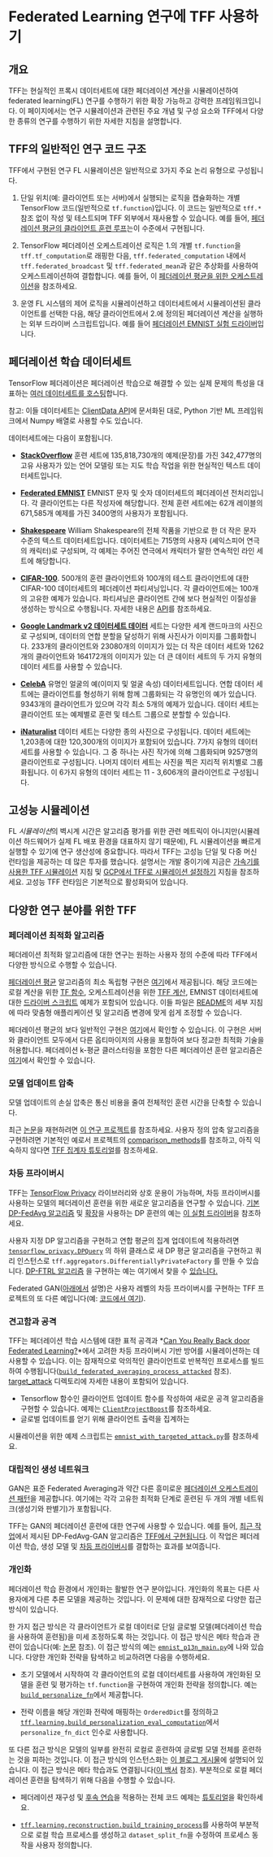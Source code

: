 # Federated Learning 연구에 TFF 사용하기

<!-- Note that some section headings are used as deep links into the document.
     If you update those section headings, please make sure you also update
     any links to the section. -->

## 개요

TFF는 현실적인 프록시 데이터세트에 대한 페더레이션 계산을 시뮬레이션하여 federated learning(FL) 연구를 수행하기 위한 확장 가능하고 강력한 프레임워크입니다. 이 페이지에서는 연구 시뮬레이션과 관련된 주요 개념 및 구성 요소와 TFF에서 다양한 종류의 연구를 수행하기 위한 자세한 지침을 설명합니다.

## TFF의 일반적인 연구 코드 구조

TFF에서 구현된 연구 FL 시뮬레이션은 일반적으로 3가지 주요 논리 유형으로 구성됩니다.

1. 단일 위치(예: 클라이언트 또는 서버)에서 실행되는 로직을 캡슐화하는 개별 TensorFlow 코드(일반적으로 `tf.function`)입니다. 이 코드는 일반적으로 `tff.*` 참조 없이 작성 및 테스트되며 TFF 외부에서 재사용할 수 있습니다. 예를 들어, [페더레이션 평균의 클라이언트 훈련 루프](https://github.com/tensorflow/federated/blob/main/tensorflow_federated/examples/simple_fedavg/simple_fedavg_tf.py#L184-L222)는이 수준에서 구현됩니다.

2. TensorFlow 페더레이션 오케스트레이션 로직은 1.의 개별 `tf.function`을 `tff.tf_computation`로 래핑한 다음, `tff.federated_computation` 내에서 `tff.federated_broadcast` 및 `tff.federated_mean`과 같은 추상화를 사용하여 오케스트레이션하여 결합합니다. 예를 들어, 이 [페더레이션 평균을 위한 오케스트레이션](https://github.com/tensorflow/federated/blob/main/tensorflow_federated/examples/simple_fedavg/simple_fedavg_tff.py#L112-L140)을 참조하세요.

3. 운영 FL 시스템의 제어 로직을 시뮬레이션하고 데이터세트에서 시뮬레이션된 클라이언트를 선택한 다음, 해당 클라이언트에서 2.에 정의된 페더레이션 계산을 실행하는 외부 드라이버 스크립트입니다. 예를 들어 [페더레이션 EMNIST 실험 드라이버](https://github.com/tensorflow/federated/blob/main/tensorflow_federated/examples/simple_fedavg/emnist_fedavg_main.py)입니다.

## 페더레이션 학습 데이터세트

TensorFlow 페더레이션은 페더레이션 학습으로 해결할 수 있는 실제 문제의 특성을 대표하는 [여러 데이터세트를 호스팅](https://www.tensorflow.org/federated/api_docs/python/tff/simulation/datasets)합니다.

참고: 이들 데이터세트는 [ClientData API](https://www.tensorflow.org/federated/api_docs/python/tff/simulation/ClientData)에 문서화된 대로, Python 기반 ML 프레임워크에서 Numpy 배열로 사용할 수도 있습니다.

데이터세트에는 다음이 포함됩니다.

- [**StackOverflow**](https://www.tensorflow.org/federated/api_docs/python/tff/simulation/datasets/stackoverflow/load_data) 훈련 세트에 135,818,730개의 예제(문장)를 가진 342,477명의 고유 사용자가 있는 언어 모델링 또는 지도 학습 작업을 위한 현실적인 텍스트 데이터세트입니다.

- [**Federated EMNIST**](https://www.tensorflow.org/federated/api_docs/python/tff/simulation/datasets/emnist/load_data) EMNIST 문자 및 숫자 데이터세트의 페더레이션 전처리입니다. 각 클라이언트는 다른 작성자에 해당합니다. 전체 훈련 세트에는 62개 레이블의 671,585개 예제를 가진 3400명의 사용자가 포함됩니다.

- [**Shakespeare**](https://www.tensorflow.org/federated/api_docs/python/tff/simulation/datasets/shakespeare/load_data) William Shakespeare의 전체 작품을 기반으로 한 더 작은 문자 수준의 텍스트 데이터세트입니다. 데이터세트는 715명의 사용자 (셰익스피어 연극의 캐릭터)로 구성되며, 각 예제는 주어진 연극에서 캐릭터가 말한 연속적인 라인 세트에 해당합니다.

- [**CIFAR-100**](https://www.tensorflow.org/federated/api_docs/python/tff/simulation/datasets/cifar100/load_data). 500개의 훈련 클라이언트와 100개의 테스트 클라이언트에 대한 CIFAR-100 데이터세트의 페더레이션 파티셔닝입니다. 각 클라이언트에는 100개의 고유한 예제가 있습니다. 파티셔닝은 클라이언트 간에 보다 현실적인 이질성을 생성하는 방식으로 수행됩니다. 자세한 내용은 [API](https://www.tensorflow.org/federated/api_docs/python/tff/simulation/datasets/cifar100/load_data)를 참조하세요.

- [**Google Landmark v2 데이터세트 데이터**](https://www.tensorflow.org/federated/api_docs/python/tff/simulation/datasets/gldv2/load_data) 세트는 다양한 세계 랜드마크의 사진으로 구성되며, 데이터의 연합 분할을 달성하기 위해 사진사가 이미지를 그룹화합니다. 233개의 클라이언트와 23080개의 이미지가 있는 더 작은 데이터 세트와 1262개의 클라이언트와 164172개의 이미지가 있는 더 큰 데이터 세트의 두 가지 유형의 데이터 세트를 사용할 수 있습니다.

- [**CelebA**](https://www.tensorflow.org/federated/api_docs/python/tff/simulation/datasets/celeba/load_data) 유명인 얼굴의 예(이미지 및 얼굴 속성) 데이터세트입니다. 연합 데이터 세트에는 클라이언트를 형성하기 위해 함께 그룹화되는 각 유명인의 예가 있습니다. 9343개의 클라이언트가 있으며 각각 최소 5개의 예제가 있습니다. 데이터 세트는 클라이언트 또는 예제별로 훈련 및 테스트 그룹으로 분할할 수 있습니다.

- [**iNaturalist**](https://www.tensorflow.org/federated/api_docs/python/tff/simulation/datasets/inaturalist/load_data) 데이터 세트는 다양한 종의 사진으로 구성됩니다. 데이터 세트에는 1,203종에 대한 120,300개의 이미지가 포함되어 있습니다. 7가지 유형의 데이터 세트를 사용할 수 있습니다. 그 중 하나는 사진 작가에 의해 그룹화되며 9257명의 클라이언트로 구성됩니다. 나머지 데이터 세트는 사진을 찍은 지리적 위치별로 그룹화됩니다. 이 6가지 유형의 데이터 세트는 11 - 3,606개의 클라이언트로 구성됩니다.

## 고성능 시뮬레이션

FL *시뮬레이션*의 벽시계 시간은 알고리즘 평가를 위한 관련 메트릭이 아니지만(시뮬레이션 하드웨어가 실제 FL 배포 환경을 대표하지 않기 때문에), FL 시뮬레이션을 빠르게 실행할 수 있기에 연구 생산성에 중요합니다. 따라서 TFF는 고성능 단일 및 다중 머신 런타임을 제공하는 데 많은 투자를 했습니다. 설명서는 개발 중이기에 지금은 [가속기를 사용한 TFF 시뮬레이션](https://www.tensorflow.org/federated/tutorials/simulations_with_accelerators) 지침 및 [GCP에서 TFF로 시뮬레이션 설정하기](https://www.tensorflow.org/federated/gcp_setup) 지침을 참조하세요. 고성능 TFF 런타임은 기본적으로 활성화되어 있습니다.

## 다양한 연구 분야를 위한 TFF

### 페더레이션 최적화 알고리즘

페더레이션 최적화 알고리즘에 대한 연구는 원하는 사용자 정의 수준에 따라 TFF에서 다양한 방식으로 수행할 수 있습니다.

[페더레이션 평균](https://arxiv.org/abs/1602.05629) 알고리즘의 최소 독립형 구현은 [여기](https://github.com/tensorflow/federated/blob/main/tensorflow_federated/examples/simple_fedavg)에서 제공됩니다. 해당 코드에는 로컬 계산을 위한 [TF 함수](https://github.com/tensorflow/federated/blob/main/tensorflow_federated/examples/simple_fedavg/simple_fedavg_tf.py), 오케스트레이션을 위한 [TFF 계산](https://github.com/tensorflow/federated/blob/main/tensorflow_federated/examples/simple_fedavg/simple_fedavg_tff.py), EMNIST 데이터세트에 대한 [드라이버 스크립트](https://github.com/tensorflow/federated/blob/main/tensorflow_federated/examples/simple_fedavg/emnist_fedavg_main.py) 예제가 포함되어 있습니다. 이들 파일은 [README](https://github.com/tensorflow/federated/blob/main/tensorflow_federated/examples/simple_fedavg/README.md)의 세부 지침에 따라 맞춤형 애플리케이션 및 알고리즘 변경에 맞게 쉽게 조정할 수 있습니다.

페더레이션 평균의 보다 일반적인 구현은 [여기](https://github.com/tensorflow/federated/blob/main/tensorflow_federated/python/learning/algorithms/fed_avg.py)에서 확인할 수 있습니다. 이 구현은 서버와 클라이언트 모두에서 다른 옵티마이저의 사용을 포함하여 보다 정교한 최적화 기술을 허용합니다. 페더레이션 k-평균 클러스터링을 포함한 다른 페더레이션 훈련 알고리즘은 [여기](https://github.com/tensorflow/federated/blob/main/tensorflow_federated/python/learning/algorithms/)에서 확인할 수 있습니다.

### 모델 업데이트 압축

모델 업데이트의 손실 압축은 통신 비용을 줄여 전체적인 훈련 시간을 단축할 수 있습니다.

최근 [논문](https://arxiv.org/abs/2201.02664)을 재현하려면 [이 연구 프로젝트](https://github.com/google-research/federated/tree/master/compressed_communication)를 참조하세요. 사용자 정의 압축 알고리즘을 구현하려면 기본적인 예로서 프로젝트의 [comparison_methods](https://github.com/google-research/federated/tree/master/compressed_communication/aggregators/comparison_methods)를 참조하고, 아직 익숙하지 않다면 [TFF 집계자 튜토리얼](https://www.tensorflow.org/federated/tutorials/custom_aggregators)를 참조하세요.

### 차등 프라이버시

TFF는 [TensorFlow Privacy](https://github.com/tensorflow/privacy) 라이브러리와 상호 운용이 가능하며, 차등 프라이버시를 사용하는 모델의 페더레이션 훈련을 위한 새로운 알고리즘을 연구할 수 있습니다. [기본 DP-FedAvg 알고리즘](https://arxiv.org/abs/1710.06963) 및 [확장](https://arxiv.org/abs/1812.06210)을 사용하는 DP 훈련의 예는 [이 실험 드라이버](https://github.com/tensorflow/federated/blob/master/tensorflow_federated/python/research/differential_privacy/stackoverflow/run_federated.py)을 참조하세요.

사용자 지정 DP 알고리즘을 구현하고 연합 평균의 집계 업데이트에 적용하려면 [`tensorflow_privacy.DPQuery`](https://github.com/tensorflow/privacy/blob/master/tensorflow_privacy/privacy/dp_query/dp_query.py#L54) 의 하위 클래스로 새 DP 평균 알고리즘을 구현하고 쿼리 인스턴스로 `tff.aggregators.DifferentiallyPrivateFactory` 를 만들 수 있습니다. [DP-FTRL 알고리즘](https://arxiv.org/abs/2103.00039) 을 구현하는 예는 여기에서 찾을 수 [있습니다.](https://github.com/google-research/federated/blob/master/dp_ftrl/dp_fedavg.py)

Federated GAN([아래에서](#generative_adversarial_networks) 설명)은 사용자 레벨의 차등 프라이버시를 구현하는 TFF 프로젝트의 또 다른 예입니다(예: [코드에서 여기](https://github.com/tensorflow/federated/blob/master/tensorflow_federated/python/research/gans/tff_gans.py#L293)).

### 견고함과 공격

TFF는 페더레이션 학습 시스템에 대한 표적 공격과 *[Can You Really Back door Federated Learning?](https://arxiv.org/abs/1911.07963)*에서 고려한 차등 프라이버시 기반 방어를 시뮬레이션하는 데 사용할 수 있습니다. 이는 잠재적으로 악의적인 클라이언트로 반복적인 프로세스를 빌드하여 수행됩니다([`build_federated_averaging_process_attacked`](https://github.com/tensorflow/federated/blob/6477a3dba6e7d852191bfd733f651fad84b82eab/tensorflow_federated/python/research/targeted_attack/attacked_fedavg.py#L412) 참조). [target_attack](https://github.com/tensorflow/federated/tree/6477a3dba6e7d852191bfd733f651fad84b82eab/tensorflow_federated/python/research/targeted_attack) 디렉토리에 자세한 내용이 포함되어 있습니다.

- Tensorflow 함수인 클라이언트 업데이트 함수를 작성하여 새로운 공격 알고리즘을 구현할 수 있습니다. 예제는 [`ClientProjectBoost`](https://github.com/tensorflow/federated/blob/6477a3dba6e7d852191bfd733f651fad84b82eab/federated_research/targeted_attack/attacked_fedavg.py#L460)를 참조하세요.
- 글로벌 업데이트를 얻기 위해 클라이언트 출력을 집계하는 [](https://github.com/tensorflow/federated/blob/6477a3dba6e7d852191bfd733f651fad84b82eab/tensorflow_federated/python/core/utils/computation_utils.py#L103)

시뮬레이션을 위한 예제 스크립트는 [`emnist_with_targeted_attack.py`](https://github.com/tensorflow/federated/blob/6477a3dba6e7d852191bfd733f651fad84b82eab/tensorflow_federated/python/research/targeted_attack/emnist_with_targeted_attack.py)를 참조하세요.

### 대립적인 생성 네트워크

GAN은 표준 Federated Averaging과 약간 다른 흥미로운 [페더레이션 오케스트레이션 패턴](https://github.com/tensorflow/federated/blob/master/tensorflow_federated/python/research/gans/tff_gans.py#L266-L316)을 제공합니다. 여기에는 각각 고유한 최적화 단계로 훈련된 두 개의 개별 네트워크(생성기와 판별기)가 포함됩니다.

TFF는 GAN의 페더레이션 훈련에 대한 연구에 사용할 수 있습니다. 예를 들어, [최근 작업](https://arxiv.org/abs/1911.06679)에서 제시된 DP-FedAvg-GAN 알고리즘은 [TFF에서 구현됩니다](https://github.com/tensorflow/federated/tree/main/federated_research/gans). 이 작업은 페더레이션 학습, 생성 모델 및 [차등 프라이버시](#differential_privacy)를 결합하는 효과를 보여줍니다.

### 개인화

페더레이션 학습 환경에서 개인화는 활발한 연구 분야입니다. 개인화의 목표는 다른 사용자에게 다른 추론 모델을 제공하는 것입니다. 이 문제에 대한 잠재적으로 다양한 접근 방식이 있습니다.

한 가지 접근 방식은 각 클라이언트가 로컬 데이터로 단일 글로벌 모델(페더레이션 학습을 사용하여 훈련됨)을 미세 조정하도록 하는 것입니다. 이 접근 방식은 메타 학습과 관련이 있습니다(예: [논문](https://arxiv.org/abs/1909.12488) 참조). 이 접근 방식의 예는 [`emnist_p13n_main.py`](https://github.com/tensorflow/federated/blob/main/tensorflow_federated/examples/personalization/emnist_p13n_main.py)에 나와 있습니다. 다양한 개인화 전략을 탐색하고 비교하려면 다음을 수행하세요.

- 초기 모델에서 시작하여 각 클라이언트의 로컬 데이터세트를 사용하여 개인화된 모델을 훈련 및 평가하는 `tf.function`을 구현하여 개인화 전략을 정의합니다. 예는 [`build_personalize_fn`](https://github.com/tensorflow/federated/blob/main/tensorflow_federated/examples/personalization/p13n_utils.py)에서 제공합니다.

- 전략 이름을 해당 개인화 전략에 매핑하는 `OrderedDict`를 정의하고 [`tff.learning.build_personalization_eval_computation`](https://www.tensorflow.org/federated/api_docs/python/tff/learning/build_personalization_eval_computation)에서 `personalize_fn_dict` 인수로 사용합니다.

또 다른 접근 방식은 모델의 일부를 완전히 로컬로 훈련하여 글로벌 모델 전체를 훈련하는 것을 피하는 것입니다. 이 접근 방식의 인스턴스화는 [이 블로그 게시물](https://ai.googleblog.com/2021/12/a-scalable-approach-for-partially-local.html)에 설명되어 있습니다. 이 접근 방식은 메타 학습과도 연결됩니다([이 백서](https://arxiv.org/abs/2102.03448) 참조). 부분적으로 로컬 페더레이션 훈련을 탐색하기 위해 다음을 수행할 수 있습니다.

- 페더레이션 재구성 및 [후속 연습](https://www.tensorflow.org/federated/tutorials/federated_reconstruction_for_matrix_factorization#further_explorations)을 적용하는 전체 코드 예제는 [튜토리얼](https://www.tensorflow.org/federated/tutorials/federated_reconstruction_for_matrix_factorization)을 확인하세요.

- [`tff.learning.reconstruction.build_training_process`](https://www.tensorflow.org/federated/api_docs/python/tff/learning/reconstruction/build_training_process)를 사용하여 부분적으로 로컬 학습 프로세스를 생성하고 `dataset_split_fn`을 수정하여 프로세스 동작을 사용자 정의합니다.
